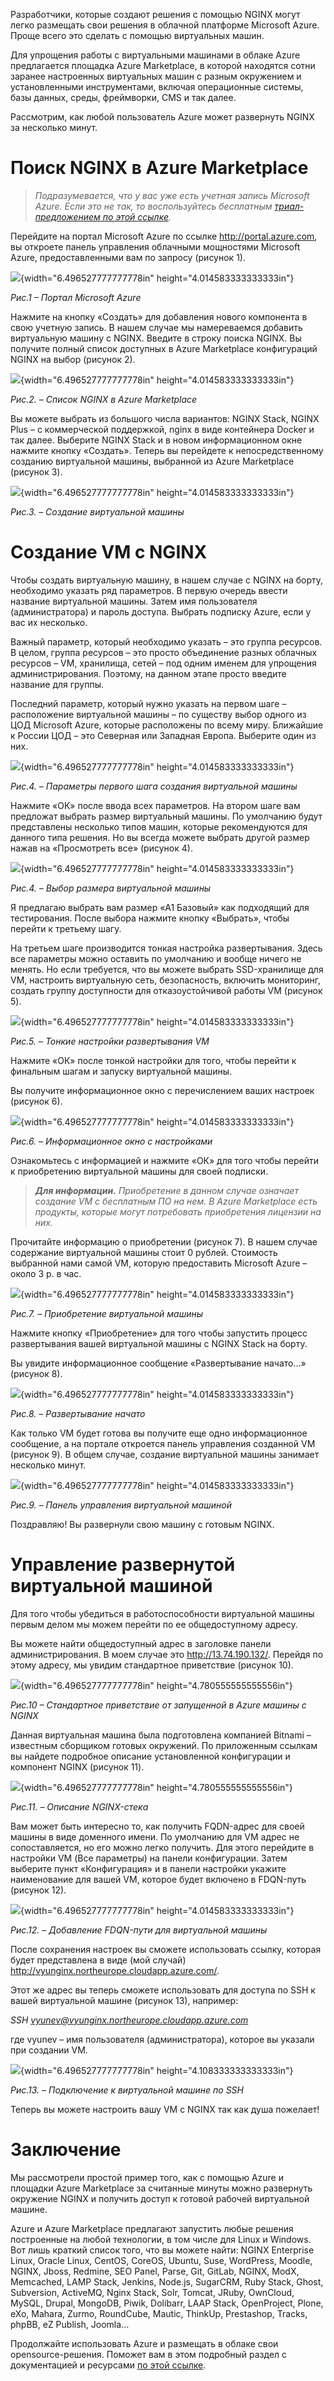 ﻿Разработчики, которые создают решения с помощью NGINX могут легко
размещать свои решения в облачной платформе Microsoft Azure. Проще всего
это сделать с помощью виртуальных машин.

Для упрощения работы с виртуальными машинами в облаке Azure предлагается
площадка Azure Marketplace, в которой находятся сотни заранее
настроенных виртуальных машин с разным окружением и установленными
инструментами, включая операционные системы, базы данных, среды,
фреймворки, CMS и так далее.

Рассмотрим, как любой пользователь Azure может развернуть NGINX за
несколько минут.

Поиск NGINX в Azure Marketplace
===============================

> *Подразумевается, что у вас уже есть учетная запись Microsoft Azure.
> Если это не так, то воспользуйтесь бесплатным [триал-предложением по
> этой ссылке](https://azure.microsoft.com/ru-ru/free/).*

Перейдите на портал Microsoft Azure по ссылке <http://portal.azure.com>,
вы откроете панель управления облачными мощностями Microsoft Azure,
предоставленными вам по запросу (рисунок 1).

![](media/nginx1.png){width="6.496527777777778in"
height="4.014583333333333in"}

*Рис.1 – Портал Microsoft Azure*

Нажмите на кнопку «Создать» для добавления нового компонента в свою
учетную запись. В нашем случае мы намереваемся добавить виртуальную
машину с NGINX. Введите в строку поиска NGINX. Вы получите полный список
доступных в Azure Marketplace конфигураций NGINX на выбор (рисунок 2).

![](media/nginx2.png){width="6.496527777777778in"
height="4.014583333333333in"}

*Рис.2. – Список NGINX в Azure Marketplace*

Вы можете выбрать из большого числа вариантов: NGINX Stack, NGINX Plus –
с коммерческой поддержкой, nginx в виде контейнера Docker и так далее.
Выберите NGINX Stack и в новом информационном окне нажмите кнопку
«Создать». Теперь вы перейдете к непосредственному созданию виртуальной
машины, выбранной из Azure Marketplace (рисунок 3).

![](media/nginx3.png){width="6.496527777777778in"
height="4.014583333333333in"}

*Рис.3. – Создание виртуальной машины*

Создание VM с NGINX
===================

Чтобы создать виртуальную машину, в нашем случае с NGINX на борту,
необходимо указать ряд параметров. В первую очередь ввести название
виртуальной машины. Затем имя пользователя (администратора) и пароль
доступа. Выбрать подписку Azure, если у вас их несколько.

Важный параметр, который необходимо указать – это группа ресурсов. В
целом, группа ресурсов – это просто объединение разных облачных ресурсов
– VM, хранилища, сетей – под одним именем для упрощения
администрирования. Поэтому, на данном этапе просто введите название для
группы.

Последний параметр, который нужно указать на первом шаге – расположение
виртуальной машины – по существу выбор одного из ЦОД Microsoft Azure,
которые расположены по всему миру. Ближайшие к России ЦОД – это Северная
или Западная Европа. Выберите один из них.

![](media/nginx4.png){width="6.496527777777778in"
height="4.014583333333333in"}

*Рис.4. – Параметры первого шага создания виртуальной машины*

Нажмите «ОК» после ввода всех параметров. На втором шаге вам предложат
выбрать размер виртуальный машины. По умолчанию будут представлены
несколько типов машин, которые рекомендуются для данного типа решения.
Но вы всегда можете выбрать другой размер нажав на «Просмотреть все»
(рисунок 4).

![](media/nginx5.png){width="6.496527777777778in"
height="4.014583333333333in"}

*Рис.4. – Выбор размера виртуальной машины*

Я предлагаю выбрать вам размер «A1 Базовый» как подходящий для
тестирования. После выбора нажмите кнопку «Выбрать», чтобы перейти к
третьему шагу.

На третьем шаге производится тонкая настройка развертывания. Здесь все
параметры можно оставить по умолчанию и вообще ничего не менять. Но если
требуется, что вы можете выбрать SSD-хранилище для VM, настроить
виртуальную сеть, безопасность, включить мониторинг, создать группу
доступности для отказоустойчивой работы VM (рисунок 5).

![](media/nginx6.png){width="6.496527777777778in"
height="4.014583333333333in"}

*Рис.5. – Тонкие настройки развертывания VM*

Нажмите «ОК» после тонкой настройки для того, чтобы перейти к финальным
шагам и запуску виртуальной машины.

Вы получите информационное окно с перечислением ваших настроек (рисунок
6).

![](media/nginx7.png){width="6.496527777777778in"
height="4.014583333333333in"}

*Рис.6. – Информационное окно с настройками*

Ознакомьтесь с информацией и нажмите «ОК» для того чтобы перейти к
приобретению виртуальной машины для своей подписки.

> ***Для информации.** Приобретение в данном случае означает создание VM
> с бесплатным ПО на нем. В Azure Marketplace есть продукты, которые
> могут потребовать приобретения лицензии на них.*

Прочитайте информацию о приобретении (рисунок 7). В нашем случае
содержание виртуальной машины стоит 0 рублей. Стоимость выбранной нами
самой VM, которую предоставить Microsoft Azure – около 3 р. в час.

![](media/nginx8.png){width="6.496527777777778in"
height="4.014583333333333in"}

*Рис.7. – Приобретение виртуальной машины*

Нажмите кнопку «Приобретение» для того чтобы запустить процесс
развертывания вашей виртуальной машины с NGINX Stack на борту.

Вы увидите информационное сообщение «Развертывание начато…» (рисунок 8).

![](media/nginx9.png){width="6.496527777777778in"
height="4.014583333333333in"}

*Рис.8. – Развертывание начато*

Как только VM будет готова вы получите еще одно информационное
сообщение, а на портале откроется панель управления созданной VM
(рисунок 9). В общем случае, создание виртуальной машины занимает
несколько минут.

![](media/nginx10.png){width="6.496527777777778in"
height="4.014583333333333in"}

*Рис.9. – Панель управления виртуальной машиной*

Поздравляю! Вы развернули свою машину с готовым NGINX.

Управление развернутой виртуальной машиной
==========================================

Для того чтобы убедиться в работоспособности виртуальной машины первым
делом мы можем перейти по ее общедоступному адресу.

Вы можете найти общедоступный адрес в заголовке панели
администрирования. В моем случае это <http://13.74.190.132/>. Перейдя по
этому адресу, мы увидим стандартное приветствие (рисунок 10).

![](media/nginx11.png){width="6.496527777777778in"
height="4.780555555555556in"}

*Рис.10 – Стандартное приветствие от запущенной в Azure машины с NGINX*

Данная виртуальная машина была подготовлена компанией Bitnami –
известным сборщиком готовых окружений. По приложенным ссылкам вы найдете
подробное описание установленной конфигурации и компонент NGINX (рисунок
11).

![](media/nginx12.png){width="6.496527777777778in"
height="4.780555555555556in"}

*Рис.11. – Описание NGINX-стека*

Вам может быть интересно то, как получить FQDN-адрес для своей машины в
виде доменного имени. По умолчанию для VM адрес не сопоставляется, но
его можно легко получить. Для этого перейдите в настройки VM (Все
параметры) на панели конфигурации. Затем выберите пункт «Конфигурация» и
в панели настройки укажите наименование для вашей VM, которое будет
включено в FDQN-путь (рисунок 12).

![](media/nginx13.png){width="6.496527777777778in"
height="4.014583333333333in"}

*Рис.12. – Добавление FDQN-пути для виртуальной машины*

После сохранения настроек вы сможете использовать ссылку, которая будет
представлена в виде (мой случай)
<http://vyunginx.northeurope.cloudapp.azure.com/>.

Этот же адрес вы теперь сможете использовать для доступа по SSH к вашей
виртуальной машине (рисунок 13), например:

*SSH vyunev@vyunginx.northeurope.cloudapp.azure.com*

где vyunev – имя пользователя (администратора), которое вы указали при
создании VM.

![](media/nginx14.png){width="6.496527777777778in"
height="4.108333333333333in"}

*Рис.13. – Подключение к виртуальной машине по SSH*

Теперь вы можете настроить вашу VM с NGINX так как душа пожелает!

Заключение
==========

Мы рассмотрели простой пример того, как с помощью Azure и площадки Azure
Marketplace за считанные минуты можно развернуть окружение NGINX и
получить доступ к готовой рабочей виртуальной машине.

Azure и Azure Marketplace предлагают запустить любые решения построенные
на любой технологии, в том числе для Linux и Windows. Вот лишь краткий
список того, что вы можете найти: NGINX Enterprise Linux, Oracle Linux,
CentOS, CoreOS, Ubuntu, Suse, WordPress, Moodle, NGINX, Jboss, Redmine,
SEO Panel, Parse, Git, GitLab, NGINX, ModX, Memcached, LAMP Stack,
Jenkins, Node.js, SugarCRM, Ruby Stack, Ghost, Subversion, ActiveMQ,
Nginx Stack, Solr, Tomcat, JRuby, OwnCloud, MySQL, Drupal, MongoDB,
Piwik, Dolibarr, LAAP Stack, OpenProject, Plone, eXo, Mahara, Zurmo,
RoundCube, Mautic, ThinkUp, Prestashop, Tracks, phpBB, eZ Publish,
Joomla…

Продолжайте использовать Azure и размещать в облаке свои
opensource-решения. Поможет вам в этом подробный раздел с документацией
и ресурсами [по этой
ссылке](https://azure.microsoft.com/ru-ru/documentation/services/virtual-machines/linux/).
